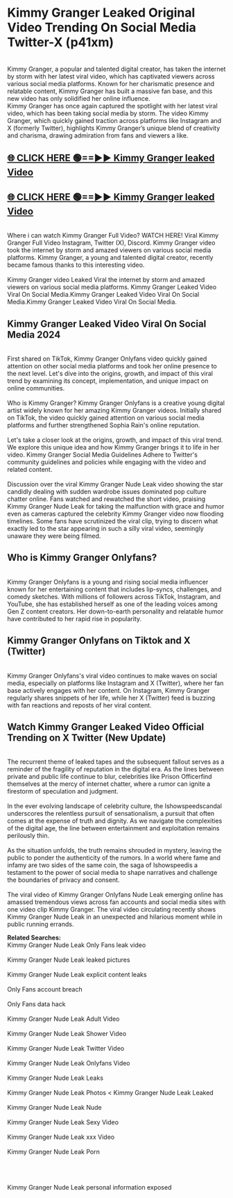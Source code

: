 # Kimmy Granger Leaked Original Video Trending On Social Media Twitter-X (p41xm)

<br>
Kimmy Granger, a popular and talented digital creator, has taken the internet by storm with her latest viral video, which has captivated viewers across various social media platforms. Known for her charismatic presence and relatable content, Kimmy Granger has built a massive fan base, and this new video has only solidified her online influence.
<br>
Kimmy Granger has once again captured the spotlight with her latest viral video, which has been taking social media by storm. The video Kimmy Granger, which quickly gained traction across platforms like Instagram and X (formerly Twitter), highlights Kimmy Granger’s unique blend of creativity and charisma, drawing admiration from fans and viewers a like.
<br>

## [🌐 CLICK HERE 🟢==►►  Kimmy Granger leaked Video ](https://onlyclips.site?title=Kimmy_Granger&ref=git)

## [🌐 CLICK HERE 🟢==►►  Kimmy Granger leaked Video ](https://onlyclips.site?title=Kimmy_Granger&ref=git)



<br>
Where i can watch Kimmy Granger Full Video? WATCH HERE! Viral Kimmy Granger Full Video Instagram, Twitter (X), Discord. Kimmy Granger video took the internet by storm and amazed viewers on various social media platforms. Kimmy Granger, a young and talented digital creator, recently became famous thanks to this interesting video.
<br><br>
Kimmy Granger video Leaked Viral the internet by storm and amazed viewers on various social media platforms. Kimmy Granger Leaked Video Viral On Social Media.Kimmy Granger Leaked Video Viral On Social Media.Kimmy Granger Leaked Video Viral On Social Media.
<br>

<h2>Kimmy Granger Leaked Video Viral On Social Media 2024</h2>
<br>
First shared on TikTok, Kimmy Granger Onlyfans video quickly gained attention on other social media platforms and took her online presence to the next level. Let's dive into the origins, growth, and impact of this viral trend by examining its concept, implementation, and unique impact on online communities.
<br><br>
Who is Kimmy Granger? Kimmy Granger Onlyfans is a creative young digital artist widely known for her amazing Kimmy Granger videos. Initially shared on TikTok, the video quickly gained attention on various social media platforms and further strengthened Sophia Rain's online reputation.
<br><br>
Let's take a closer look at the origins, growth, and impact of this viral trend. We explore this unique idea and how Kimmy Granger brings it to life in her video. Kimmy Granger Social Media Guidelines Adhere to Twitter's community guidelines and policies while engaging with the video and related content.
<br><br>
Discussion over the viral Kimmy Granger Nude Leak video showing the star candidly dealing with sudden wardrobe issues dominated pop culture chatter online. Fans watched and rewatched the short video, praising Kimmy Granger Nude Leak for taking the malfunction with grace and humor even as cameras captured the celebrity Kimmy Granger video now flooding timelines. Some fans have scrutinized the viral clip, trying to discern what exactly led to the star appearing in such a silly viral video, seemingly unaware they were being filmed.
<br>

<h2>Who is Kimmy Granger Onlyfans?</h2>
<br>
Kimmy Granger Onlyfans is a young and rising social media influencer known for her entertaining content that includes lip-syncs, challenges, and comedy sketches. With millions of followers across TikTok, Instagram, and YouTube, she has established herself as one of the leading voices among Gen Z content creators. Her down-to-earth personality and relatable humor have contributed to her rapid rise in popularity.
<br>
<h2>Kimmy Granger Onlyfans on Tiktok and X (Twitter)</h2>
<br>
Kimmy Granger Onlyfans's viral video continues to make waves on social media, especially on platforms like Instagram and X (Twitter), where her fan base actively engages with her content. On Instagram, Kimmy Granger regularly shares snippets of her life, while her X (Twitter) feed is buzzing with fan reactions and reposts of her viral content.
<br>
<h2>Watch Kimmy Granger Leaked Video Official Trending on X Twitter (New Update)</h2>
<br>
The recurrent theme of leaked tapes and the subsequent fallout serves as a reminder of the fragility of reputation in the digital era. As the lines between private and public life continue to blur, celebrities like Prison Officerfind themselves at the mercy of internet chatter, where a rumor can ignite a firestorm of speculation and judgment.
<br><br>
In the ever evolving landscape of celebrity culture, the Ishowspeedscandal underscores the relentless pursuit of sensationalism, a pursuit that often comes at the expense of truth and dignity. As we navigate the complexities of the digital age, the line between entertainment and exploitation remains perilously thin.
<br><br>
As the situation unfolds, the truth remains shrouded in mystery, leaving the public to ponder the authenticity of the rumors. In a world where fame and infamy are two sides of the same coin, the saga of Ishowspeedis a testament to the power of social media to shape narratives and challenge the boundaries of privacy and consent.
<br><br>
The viral video of Kimmy Granger Onlyfans Nude Leak emerging online has amassed tremendous views across fan accounts and social media sites with one video clip Kimmy Granger. The viral video circulating recently shows Kimmy Granger Nude Leak in an unexpected and hilarious moment while in public running errands.
<br>

<strong>Related Searches:</strong>
<br>
Kimmy Granger Nude Leak Only Fans leak video
<br><br>
Kimmy Granger Nude Leak leaked pictures
<br><br>
Kimmy Granger Nude Leak explicit content leaks
<br><br>
Only Fans account breach
<br><br>
Only Fans data hack
<br><br>
Kimmy Granger Nude Leak Adult Video
<br><br>
Kimmy Granger Nude Leak Shower Video
<br><br>
Kimmy Granger Nude Leak Twitter Video
<br><br>
Kimmy Granger Nude Leak Onlyfans Video
<br><br>
Kimmy Granger Nude Leak Leaks
<br><br>
Kimmy Granger Nude Leak Photos
<
Kimmy Granger Nude Leak Leaked
<br><br>
Kimmy Granger Nude Leak Nude
<br><br>
Kimmy Granger Nude Leak Sexy Video
<br><br>
Kimmy Granger Nude Leak xxx Video
<br><br>
Kimmy Granger Nude Leak Porn
<br><br>

<br><br>
Kimmy Granger Nude Leak personal information exposed